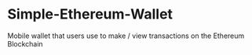 # Simple-Ethereum-Wallet
Mobile wallet that users use to make / view transactions on the Ethereum Blockchain
